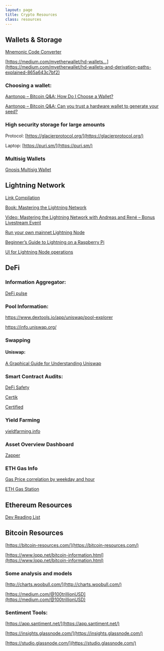 ```yaml
---
layout: page
title: Crypto Resources
class: resources
---
```

## Wallets & Storage

[Mnemonic Code Converter](https://iancoleman.io/bip39/)

[https://medium.com/myetherwallet/hd-wallets...](https://medium.com/myetherwallet/hd-wallets-and-derivation-paths-explained-865a643c7bf2)

### Choosing a wallet:

[Aantonop – Bitcoin Q&A: How Do I Choose a Wallet?](https://www.youtube.com/watch?v=tN6b62sEpsY&amp;ab_channel=aantonop)
<br>

[Aantonop – Bitcoin Q&A: Can you trust a hardware wallet to generate your
seed?](https://www.youtube.com/watch?v=tN6b62sEpsY&amp;ab_channel=aantonop)

### High security storage for large amounts

Protocol: [https://glacierprotocol.org/](https://glacierprotocol.org/)

Laptop: [https://puri.sm/](https://puri.sm/)

### Multisig Wallets

[Gnosis Multisig Wallet](https://gnosis-safe.io/)

## Lightning Network

[Link Compilation](https://ln.guide/)

[Book: Mastering the Lightning Network](https://github.com/lnbook/lnbook)

[Video: Mastering the Lightning Network with Andreas and René – Bonus Livestream
Event](https://www.youtube.com/watch?v=fEPW6RXMGmA&amp;ab_channel=aantonop)

[Run your own mainnet Lightning Node](https://medium.com/@dougvk/run-your-own-mainnet-lightning-node-2d2eab628a8b)

[Beginner’s Guide to ️Lightning️ on a Raspberry Pi](https://stadicus.github.io/RaspiBolt/)

[UI for Lightning Node operations](https://github.com/Ride-The-Lightning/RTL)

## DeFi

### Information Aggregator:

[DeFi pulse](https://defipulse.com/)

### Pool Information:

https://www.dextools.io/app/uniswap/pool-explorer

https://info.uniswap.org/

### Swapping

#### Uniswap:

[A Graphical Guide for Understanding Uniswap](https://docs.ethhub.io/guides/graphical-guide-for-understanding-uniswap/)

### Smart Contract Audits:

[DeFi Safety](https://defisafety.com/)

[Certik](https://certik.org/)

[Certified](https://cer.live/defi)

### Yield Farming

[yieldfarming.info](https://yieldfarming.info/)

### Asset Overview Dashboard

[Zapper](https://zapper.fi/dashboard)

### ETH Gas Info

[Gas Price correlation by weekday and hour](https://medium.com/dextf/ethereum-how-to-save-even-more-on-gas-price-with-a-weekly-plan-c6689ac09fe6)

[ETH Gas Station](https://ethgasstation.info/)

## Ethereum Resources

[Dev Reading List](https://github.com/yippee-ki-yay/eth-dev-reading-list)

## Bitcoin Resources

[https://bitcoin-resources.com/](https://bitcoin-resources.com/)

[https://www.lopp.net/bitcoin-information.html](https://www.lopp.net/bitcoin-information.html)

### Some analysis and models

[http://charts.woobull.com/](http://charts.woobull.com/)

[https://medium.com/@100trillionUSD](https://medium.com/@100trillionUSD)

### Sentiment Tools:

[https://app.santiment.net/](https://app.santiment.net/)

[https://insights.glassnode.com/](https://insights.glassnode.com/)

[https://studio.glassnode.com/](https://studio.glassnode.com/)
